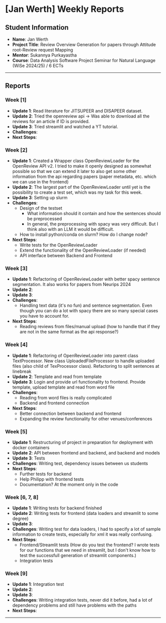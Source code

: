 # [Jan Werth] Weekly Reports

## Student Information

- **Name**: Jan Werth
- **Project Title**: Review Overview Generation for papers through Attitude root-Review request Mapping
- **Mentor**: Sukannya Purkayastha
- **Course**: Data Analysis Software Project Seminar for Natural Language (WiSe 2024/25) / 6 ECTs

---

## Reports

### Week [1]

- **Update 1**: Read literature for JITSUPEER and DISAPEER dataset.
- **Update 2**: Tried the openreview api -> Was able to download all the reviews for an article if ID is provided.
- **Update 3**: Tried streamlit and watched a YT tutorial.
- **Challenges**:
- **Next Steps**:

### Week [2]

- **Update 1**: Created a Wrapper class OpenReviewLoader for the OpenReview API v2. I tried to make it openly designed
  as somewhat
  possible so that we can extend it later to also get some other information from the api regarding papers (paper
  metadata, etc. which we can use in the frontend)
- **Update 2**: The largest part of the OpenReviewLoader until yet is the possibility to create a test set, which was my
  task for this week.
- **Update 3**: Setting up slurm
- **Challenges**:
    - Design of the testset
        - What information should it contain and how the sentences should be preprocessed
        - In general, the preprocessing with spacy was very difficult. But I think also with an LLM it would be
          difficult.
    - How to install python/conda on slurm? How do I change node?
- **Next Steps**:
    - Write tests for the OpenReviewLoader
    - Extend the functionality of the OpenReviewLoader (if needed)
    - API interface between Backend and Frontend

### Week [3]

- **Update 1**: Refactoring of OpenReviewLoader with better spacy sentence segmentation. It also works for papers from
  Neurips 2024
- **Update 2**:
- **Update 3**:
- **Challenges**:
    - Handling text data (it's no fun) and sentence segmentation. Even though you can do a lot with spacy
      there are so many special cases you have to account for.
- **Next Steps**:
    - Reading reviews from files/manual upload (how to handle that if they are not in the same format as the api
      response?)

### Week [4]

- **Update 1**: Refactoring of OpenReviewLoader into parent class TextProcessor. New class UploadedFileProcessor to
  handle uploaded files (also child of TexProcessor class). Refactoring to split sentences at linebreak
- **Update 2**: Template and read from template
- **Update 3**: Login and provide url functionality to frontend. Provide template, upload template and read from word
  file
- **Challenges**:
    - Reading from word files is really complicated
    - Backend and frontend connection
- **Next Steps**:
    - Better connection between backend and frontend
    - Expanding the review functionality for other venues/conferences

### Week [5]

- **Update 1**: Restructuring of project in preparation for deployment with docker containers
- **Update 2**: API between frontend and backend, and backend and models
- **Update 3**: Tests
- **Challenges**: Writing test, dependency issues between us students
- **Next Steps**:
    - Further tests for backend
    - Help Philipp with frontend tests
    - Documentation? At the moment only in the code

### Week [6, 7, 8]

- **Update 1**: Writing tests for backend finished
- **Update 2**: Writing tests for frontend (data loaders and streamlit to some degree)
- **Update 3**:
- **Challenges**: Writing test for data loaders, I had to specify a lot of sample information to create tests,
  especially for xml it was really confusing.
- **Next Steps**:
    - Frontend/Streamlit tests (How do you test the frontend? I wrote tests for our functions that we need in streamlit, but I don't know how to test the successfull generation of streamlit components.)
    - Integration tests 


### Week [9]

- **Update 1**: Integration test
- **Update 2**: 
- **Update 3**:
- **Challenges**: Writing integration tests, never did it before, had a lot of dependency problems and still have problems with the paths
- **Next Steps**:

---

